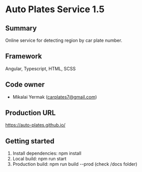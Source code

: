 # Auto Plates Service 1.5

## Summary
Online service for detecting region by car plate number.

## Framework
Angular, Typescript, HTML, SCSS

## Code owner
- Mikalai Yermak (carplates7@gmail.com)

## Production URL
https://auto-plates.github.io/

## Getting started
1. Install dependencies: npm install
2. Local build: npm run start
3. Production build: npm run build --prod (check /docs folder)
